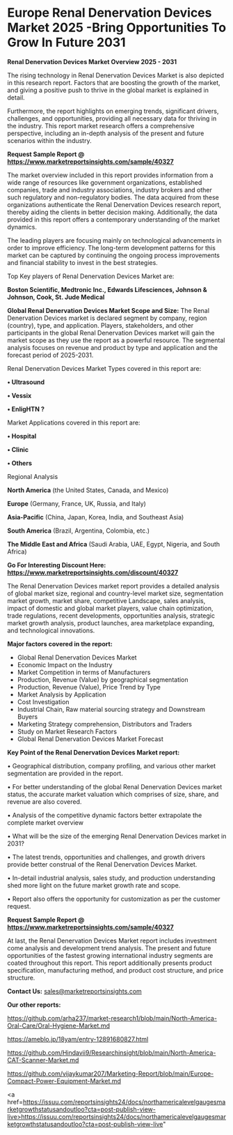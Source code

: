 # Europe Renal Denervation Devices Market 2025 -Bring Opportunities To Grow In Future 2031

<Strong> Renal Denervation Devices Market Overview 2025 - 2031</strong>

The rising technology in Renal Denervation Devices Market is also depicted in this research report. Factors that are boosting the growth of the market, and giving a positive push to thrive in the global market is explained in detail.

Furthermore, the report highlights on emerging trends, significant drivers, challenges, and opportunities, providing all necessary data for thriving in the industry. This report market research offers a comprehensive perspective, including an in-depth analysis of the present and future scenarios within the industry.

<strong>Request Sample Report @ <a href=https://www.marketreportsinsights.com/sample/40327>https://www.marketreportsinsights.com/sample/40327</a></strong>

The market overview included in this report provides information from a wide range of resources like government organizations, established companies, trade and industry associations, industry brokers and other such regulatory and non-regulatory bodies. The data acquired from these organizations authenticate the Renal Denervation Devices research report, thereby aiding the clients in better decision making. Additionally, the data provided in this report offers a contemporary understanding of the market dynamics.

The leading players are focusing mainly on technological advancements in order to improve efficiency. The long-term development patterns for this market can be captured by continuing the ongoing process improvements and financial stability to invest in the best strategies.

Top Key players of Renal Denervation Devices Market are:

<strong>Boston Scientific, Medtronic Inc., Edwards Lifesciences, Johnson & Johnson, Cook, St. Jude Medical</strong>

<strong><b>Global Renal Denervation Devices Market Scope and Size:</b></strong>
The Renal Denervation Devices market is declared segment by company, region (country), type, and application. Players, stakeholders, and other participants in the global Renal Denervation Devices market will gain the market scope as they use the report as a powerful resource. The segmental analysis focuses on revenue and product by type and application and the forecast period of 2025-2031.

Renal Denervation Devices Market Types covered in this report are:

<strong>•  Ultrasound

•  Vessix

•  EnligHTN ?</strong>

Market Applications covered in this report are:

<strong>•  Hospital

•  Clinic

•  Others</strong> 

Regional Analysis

<strong>North America</strong> (the United States, Canada, and Mexico)

<strong>Europe</strong> (Germany, France, UK, Russia, and Italy)

<strong>Asia-Pacific</strong> (China, Japan, Korea, India, and Southeast Asia)

<strong>South America</strong> (Brazil, Argentina, Colombia, etc.)

<strong>The Middle East and Africa</strong> (Saudi Arabia, UAE, Egypt, Nigeria, and South Africa)

<strong>Go For Interesting Discount Here: <a href=https://www.marketreportsinsights.com/discount/40327>https://www.marketreportsinsights.com/discount/40327</a></strong>

The Renal Denervation Devices market report provides a detailed analysis of global market size, regional and country-level market size, segmentation market growth, market share, competitive Landscape, sales analysis, impact of domestic and global market players, value chain optimization, trade regulations, recent developments, opportunities analysis, strategic market growth analysis, product launches, area marketplace expanding, and technological innovations.

<strong><b>Major factors covered in the report:</b></strong>
<ul>
  <li>Global Renal Denervation Devices Market </li>
  <li>Economic Impact on the Industry</li>
  <li>Market Competition in terms of Manufacturers</li>
  <li>Production, Revenue (Value) by geographical segmentation</li>
  <li>Production, Revenue (Value), Price Trend by Type</li>
  <li>Market Analysis by Application</li>
  <li>Cost Investigation</li>
  <li>Industrial Chain, Raw material sourcing strategy and Downstream Buyers</li>
  <li>Marketing Strategy comprehension, Distributors and Traders</li>
  <li>Study on Market Research Factors</li>
  <li>Global Renal Denervation Devices Market Forecast</li>
</ul>

<strong><b>Key Point of the Renal Denervation Devices Market report:</b></strong>

• Geographical distribution, company profiling, and various other market segmentation are provided in the report.

• For better understanding of the global Renal Denervation Devices market status, the accurate market valuation which comprises of size, share, and revenue are also covered.

• Analysis of the competitive dynamic factors better extrapolate the complete market overview

• What will be the size of the emerging Renal Denervation Devices market in 2031?

• The latest trends, opportunities and challenges, and growth drivers provide better construal of the Renal Denervation Devices Market.

• In-detail industrial analysis, sales study, and production understanding shed more light on the future market growth rate and scope.

• Report also offers the opportunity for customization as per the customer request.

<strong>Request Sample Report @ <a href=https://www.marketreportsinsights.com/sample/40327>https://www.marketreportsinsights.com/sample/40327</a></strong>

At last, the Renal Denervation Devices Market report includes investment come analysis and development trend analysis. The present and future opportunities of the fastest growing international industry segments are coated throughout this report. This report additionally presents product specification, manufacturing method, and product cost structure, and price structure.

<strong>Contact Us:</strong>
sales@marketreportsinsights.com

<strong>Our other reports:</strong>

<a href=https://github.com/arha237/market-research1/blob/main/North-America-Oral-Care/Oral-Hygiene-Market.md>https://github.com/arha237/market-research1/blob/main/North-America-Oral-Care/Oral-Hygiene-Market.md</a>

<a href=https://ameblo.jp/18yam/entry-12891680827.html>https://ameblo.jp/18yam/entry-12891680827.html</a>

<a href=https://github.com/Hindavii9/Researchinsight/blob/main/North-America-CAT-Scanner-Market.md>https://github.com/Hindavii9/Researchinsight/blob/main/North-America-CAT-Scanner-Market.md</a>

<a href=https://github.com/vijaykumar207/Marketing-Report/blob/main/Europe-Compact-Power-Equipment-Market.md>https://github.com/vijaykumar207/Marketing-Report/blob/main/Europe-Compact-Power-Equipment-Market.md</a>

<a href=https://issuu.com/reportsinsights24/docs/northamericalevelgaugesmarketgrowthstatusandoutloo?cta=post-publish-view-live>https://issuu.com/reportsinsights24/docs/northamericalevelgaugesmarketgrowthstatusandoutloo?cta=post-publish-view-live</a>"
